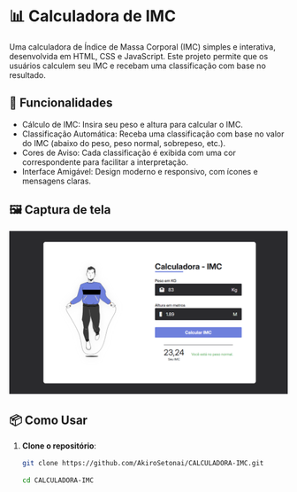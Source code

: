 # 📊 Calculadora de IMC

Uma calculadora de Índice de Massa Corporal (IMC) simples e interativa, desenvolvida em HTML, CSS e JavaScript. Este projeto permite que os usuários calculem seu IMC e recebam uma classificação com base no resultado.

## 🚀 Funcionalidades

<ul>
  <li>Cálculo de IMC: Insira seu peso e altura para calcular o IMC.</li>
  <li>Classificação Automática: Receba uma classificação com base no valor do IMC (abaixo do peso, peso normal, sobrepeso, etc.).</li>
  <li>Cores de Aviso: Cada classificação é exibida com uma cor correspondente para facilitar a interpretação.</li>
  <li>Interface Amigável: Design moderno e responsivo, com ícones e mensagens claras.</li>
</ul>

## 🖼️ Captura de tela

![Preview do Projeto](Screenshot.png)

## 📦 Como Usar

1. **Clone o repositório**:
   ```sh
   git clone https://github.com/AkiroSetonai/CALCULADORA-IMC.git
   ```
   ```sh
   cd CALCULADORA-IMC
   ```
